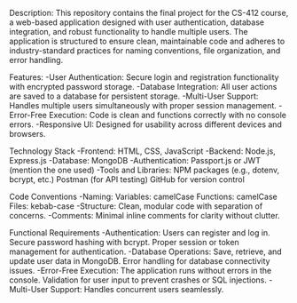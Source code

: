 Description:
This repository contains the final project for the CS-412 course, a web-based application designed with user authentication, database integration, and robust functionality to handle multiple users. The application is structured to ensure clean, maintainable code and adheres to industry-standard practices for naming conventions, file organization, and error handling.

Features:
-User Authentication: Secure login and registration functionality with encrypted password storage.
-Database Integration: All user actions are saved to a database for persistent storage.
-Multi-User Support: Handles multiple users simultaneously with proper session management.
-Error-Free Execution: Code is clean and functions correctly with no console errors.
-Responsive UI: Designed for usability across different devices and browsers.

Technology Stack
-Frontend: HTML, CSS, JavaScript
-Backend: Node.js, Express.js
-Database: MongoDB
-Authentication: Passport.js or JWT (mention the one used)
-Tools and Libraries:
NPM packages (e.g., dotenv, bcrypt, etc.)
Postman (for API testing)
GitHub for version control

Code Conventions
-Naming:
Variables: camelCase
Functions: camelCase
Files: kebab-case
-Structure:
Clean, modular code with separation of concerns.
-Comments:
Minimal inline comments for clarity without clutter.

Functional Requirements
-Authentication:
Users can register and log in.
Secure password hashing with bcrypt.
Proper session or token management for authentication.
-Database Operations:
Save, retrieve, and update user data in MongoDB.
Error handling for database connectivity issues.
-Error-Free Execution:
The application runs without errors in the console.
Validation for user input to prevent crashes or SQL injections.
-Multi-User Support:
Handles concurrent users seamlessly.
